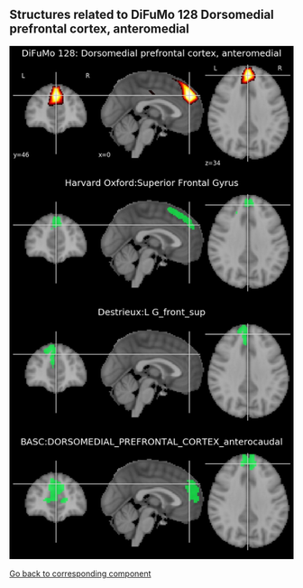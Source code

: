 


## Structures related to DiFuMo 128 Dorsomedial prefrontal cortex, anteromedial

![58](58.jpg "Structures related to DiFuMo 128 Dorsomedial prefrontal cortex, anteromedial")

[Go back to corresponding component](https://parietal-inria.github.io/DiFuMo/128/html/58.html)